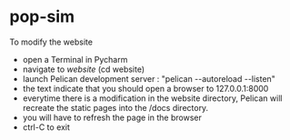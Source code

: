 # pop-sim

To modify the website

- open a Terminal in Pycharm
- navigate to *website* (cd website)
- launch Pelican development server : "pelican --autoreload --listen"
- the text indicate that you should open a browser to 127.0.0.1:8000
- everytime there is a modification in the website directory, Pelican will recreate the static pages into the /docs directory.
- you will have to refresh the page in the browser  
- ctrl-C to exit
